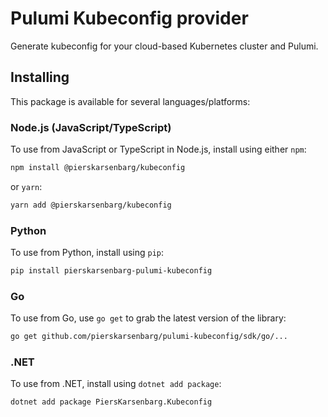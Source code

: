 # Pulumi Kubeconfig provider

Generate kubeconfig for your cloud-based Kubernetes cluster and Pulumi.

## Installing

This package is available for several languages/platforms:

### Node.js (JavaScript/TypeScript)

To use from JavaScript or TypeScript in Node.js, install using either `npm`:

```bash
npm install @pierskarsenbarg/kubeconfig
```

or `yarn`:

```bash
yarn add @pierskarsenbarg/kubeconfig
```

### Python

To use from Python, install using `pip`:

```bash
pip install pierskarsenbarg-pulumi-kubeconfig
```

### Go

To use from Go, use `go get` to grab the latest version of the library:

```bash
go get github.com/pierskarsenbarg/pulumi-kubeconfig/sdk/go/...
```

### .NET

To use from .NET, install using `dotnet add package`:

```bash
dotnet add package PiersKarsenbarg.Kubeconfig
```
